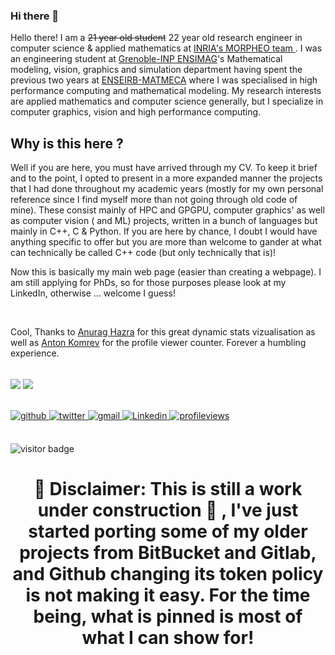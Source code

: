 ### Hi there 👋


 Hello there! I am a ~~21 year old student~~ 22 year old research engineer in computer science & applied mathematics at <a href="https://team.inria.fr/morpheo/"> INRIA's MORPHEO team </a> . I was an engineering student at <a href="https://ensimag.grenoble-inp.fr/en/education/mathematical-modeling-vision-graphics-and-simulation#page-presentation">Grenoble-INP ENSIMAG</a>'s Mathematical modeling, vision, graphics and simulation department having spent the previous two years at <a href="https://www.bordeaux-inp.fr/en">ENSEIRB-MATMECA</a> where I was specialised in high performance computing and mathematical modeling.
My research interests are applied mathematics and computer science generally, but I specialize in computer graphics, vision and high performance computing.

  
## Why is this here ?
  
<p align="left">
	<span> Well if you are here, you must have arrived through my CV. To keep it brief and to the point, I opted to present in a more expanded manner the projects that I had done throughout my academic years (mostly for my own personal reference since I find myself more than not going through old code of mine). These consist mainly of HPC and GPGPU, computer graphics' as well as computer vision ( and ML) projects, written in a bunch of languages but mainly in C++, C & Python. If you are here by chance, I doubt I would have anything specific to offer but you are more than welcome to gander at what can technically be called C++ code (but only technically that is)! 
</p>
	
<p align="left">
	<span> Now this is basically my main web page (easier than creating a webpage). I am still applying for PhDs, so for those purposes please look at my LinkedIn, otherwise ... welcome I guess!
</p>

<br>

Cool, Thanks to [Anurag Hazra](https://github.com/anuraghazra/github-readme-stats) for this great dynamic stats vizualisation as well as [Anton Komrev](https://komarev.com/anton) for the profile viewer counter. Forever a humbling experience.

<br/>  

<div align="left">
<img src="https://github-readme-stats.vercel.app/api?username=adakri&show_icons=true&count_private=true&hide_border=true" align="center" />
<img src="https://github-readme-stats.vercel.app/api/top-langs/?username=adakri&show_icons=true&count_private=true&layout=compact&hide_border=true" align="center" />
</div>  

<br/>  

<br/>  
 
<div align="left">
<a href="https://github.com/adakri" target="_blank">
<img src=https://img.shields.io/badge/github-%2324292e.svg?&style=for-the-badge&logo=github&logoColor=white alt=github style="margin-bottom: 5px;" />
</a>
<a href="https://twitter.com/adakri" target="_blank">
<img src=https://img.shields.io/badge/twitter-%2300acee.svg?&style=for-the-badge&logo=twitter&logoColor=white alt=twitter style="margin-bottom: 5px;" />
</a>  
<a href="mailto:abdelmouttalebdakri@gmail.com" target="_blank">
<img src=https://img.shields.io/badge/Gmail-D14836?style=for-the-badge&logo=gmail&logoColor=white alt=gmail  style="margin-bottom: 5px;" />
</a>  
<a href="https://www.linkedin.com/in/abdelmouttaleb-dakri" target="_blank">
<img src=https://img.shields.io/badge/LinkedIn-0077B5?style=for-the-badge&logo=linkedin&logoColor=white alt=Linkedin  style="margin-bottom: 5px;" />
</a>  
<a href="https://github.com/adakri" target="_blank">
<img src="https://komarev.com/ghpvc/?username=adakri&&style=for-the-badge" alt=profileviews  style="margin-bottom: 5px;" />
</a>  
</div>  

</br>

![visitor badge](https://visitor-badge.glitch.me/badge?page_id=adakri.visitor-badge&left_color=red&right_color=green&left_text=Hi%20Visitors)

# <p align="center"><span> :rotating_light: Disclaimer</span>: This is still a work under construction :construction: , I've just started porting some of my older projects from BitBucket and Gitlab, and Github changing its token policy is not making it easy. For the time being, what is pinned is most of what I can show for! </p>



<!--
**adakri/adakri** is a ✨ _special_ ✨ repository because its `README.md` (this file) appears on your GitHub profile.

Here are some ideas to get you started:

- 🔭 I’m currently working on ...
- 🌱 I’m currently learning ...
- 👯 I’m looking to collaborate on ...
- 🤔 I’m looking for help with ...
- 💬 Ask me about ...
- 📫 How to reach me: ...
- 😄 Pronouns: ...
- ⚡ Fun fact: ...
-->
